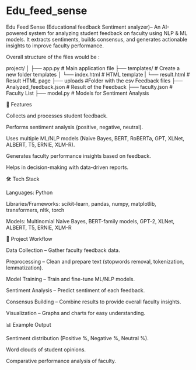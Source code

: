 # Edu_feed_sense
Edu Feed Sense (Educational feedback Sentiment analyzer)– An AI-powered system for analyzing student feedback on faculty using NLP &amp; ML models. It extracts sentiments, builds consensus, and generates actionable insights to improve faculty performance.


Overall structure of the files would be :

project/
│
├── app.py                # Main application file
├── templates/            # Create a new folder templates
│   └── index.html        # HTML template
|   └── result.html       # Result HTML page
├── uploads               #Folder with the csv Feedback files
├── Analyzed_feedback.json  # Result of the Feedback
├── faculty.json            # Faculty List
├── model.py                # Models for Sentiment Analysis



🚀 Features

Collects and processes student feedback.

Performs sentiment analysis (positive, negative, neutral).

Uses multiple ML/NLP models (Naive Bayes, BERT, RoBERTa, GPT, XLNet, ALBERT, T5, ERNIE, XLM-R).

Generates faculty performance insights based on feedback.

Helps in decision-making with data-driven reports.

🛠️ Tech Stack

Languages: Python

Libraries/Frameworks: scikit-learn, pandas, numpy, matplotlib, transformers, nltk, torch

Models: Multinomial Naive Bayes, BERT-family models, GPT-2, XLNet, ALBERT, T5, ERNIE, XLM-R

📂 Project Workflow

Data Collection – Gather faculty feedback data.

Preprocessing – Clean and prepare text (stopwords removal, tokenization, lemmatization).

Model Training – Train and fine-tune ML/NLP models.

Sentiment Analysis – Predict sentiment of each feedback.

Consensus Building – Combine results to provide overall faculty insights.

Visualization – Graphs and charts for easy understanding.

📊 Example Output

Sentiment distribution (Positive %, Negative %, Neutral %).

Word clouds of student opinions.

Comparative performance analysis of faculty.
